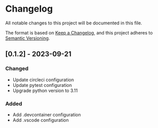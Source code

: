 # Changelog
All notable changes to this project will be documented in this file.

The format is based on [Keep a Changelog](https://keepachangelog.com/en/1.0.0/),
and this project adheres to [Semantic Versioning](https://semver.org/spec/v2.0.0.html).

## [0.1.2] - 2023-09-21

### Changed
- Update circleci configuration
- Update pytest configuration
- Upgrade python version to 3.11

### Added
- Add .devcontainer configuration
- Add .vscode configuration
